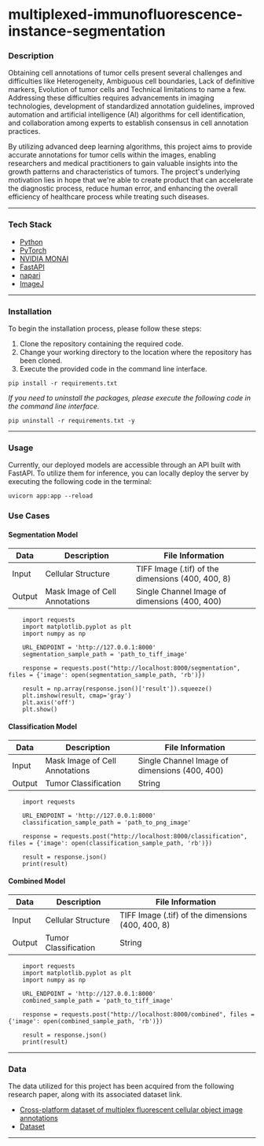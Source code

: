 # multiplexed-immunofluorescence-instance-segmentation

### Description

Obtaining cell annotations of tumor cells present several challenges and difficulties like Heterogeneity, Ambiguous cell boundaries, Lack of definitive markers, Evolution of tumor cells and Technical limitations to name a few. Addressing these difficulties requires advancements in imaging technologies, development of standardized annotation guidelines, improved automation and artificial intelligence (AI) algorithms for cell identification, and collaboration among experts to establish consensus in cell annotation practices.

By utilizing advanced deep learning algorithms, this project aims to provide accurate annotations for tumor cells within the images, enabling researchers and medical practitioners to gain valuable insights into the growth patterns and characteristics of tumors. The project's underlying motivation lies in hope that we're able to create product that can accelerate the diagnostic process, reduce human error, and enhancing the overall efficiency of healthcare process while treating such diseases.

---
### Tech Stack

- [Python](https://www.python.org/)
- [PyTorch](https://pytorch.org/docs/stable/index.html)
- [NVIDIA MONAI](https://docs.monai.io/en/stable/)
- [FastAPI](https://fastapi.tiangolo.com/)
- [napari](https://napari.org/stable/)
- [ImageJ](https://imagej.net/ij/docs/index.html)

---
### Installation

To begin the installation process, please follow these steps:

1. Clone the repository containing the required code.
2. Change your working directory to the location where the repository has been cloned.
3. Execute the provided code in the command line interface.  
```
pip install -r requirements.txt
```  
*If you need to uninstall the packages, please execute the following code in the command line interface.*  
```
pip uninstall -r requirements.txt -y
```
---
### Usage
Currently, our deployed models are accessible through an API built with FastAPI. To utilize them for inference, you can locally deploy the server by executing the following code in the terminal:

```
uvicorn app:app --reload
```

### Use Cases

#### Segmentation Model  
| Data | Description | File Information |
| ----------- | ----------- | ----------- |
| Input | Cellular Structure | TIFF Image (.tif) of the dimensions (400, 400, 8) |
| Output | Mask Image of Cell Annotations | Single Channel Image of dimensions (400, 400) |
```
    import requests
    import matplotlib.pyplot as plt
    import numpy as np

    URL_ENDPOINT = 'http://127.0.0.1:8000'
    segmentation_sample_path = 'path_to_tiff_image'

    response = requests.post("http://localhost:8000/segmentation", files = {'image': open(segmentation_sample_path, 'rb')})

    result = np.array(response.json()['result']).squeeze()
    plt.imshow(result, cmap='gray')
    plt.axis('off')
    plt.show()
```

#### Classification Model  
| Data | Description | File Information |
| ----------- | ----------- | ----------- |
| Input | Mask Image of Cell Annotations | Single Channel Image of dimensions (400, 400) |
| Output | Tumor Classification | String |
```
    import requests

    URL_ENDPOINT = 'http://127.0.0.1:8000'
    classification_sample_path = 'path_to_png_image'

    response = requests.post("http://localhost:8000/classification", files = {'image': open(classification_sample_path, 'rb')})

    result = response.json()
    print(result)
```

#### Combined Model  
| Data | Description | File Information |
| ----------- | ----------- | ----------- |
| Input | Cellular Structure | TIFF Image (.tif) of the dimensions (400, 400, 8) |
| Output | Tumor Classification | String |
```
    import requests
    import matplotlib.pyplot as plt
    import numpy as np

    URL_ENDPOINT = 'http://127.0.0.1:8000'
    combined_sample_path = 'path_to_tiff_image'

    response = requests.post("http://localhost:8000/combined", files = {'image': open(combined_sample_path, 'rb')})

    result = response.json()
    print(result)
```
---
### Data

The data utilized for this project has been acquired from the following research paper, along with its associated dataset link.

- [Cross-platform dataset of multiplex fluorescent cellular object image annotations](https://www.nature.com/articles/s41597-023-02108-z)  
- [Dataset](https://www.synapse.org/#!Synapse:syn27624812/files/)  
---
